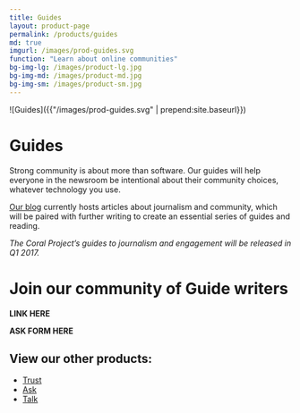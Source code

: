 ```yaml
---
title: Guides
layout: product-page
permalink: /products/guides
md: true
imgurl: /images/prod-guides.svg
function: "Learn about online communities"
bg-img-lg: /images/product-lg.jpg
bg-img-md: /images/product-md.jpg
bg-img-sm: /images/product-sm.jpg
---
```


![Guides]({{"/images/prod-guides.svg" | prepend:site.baseurl}})

# Guides

Strong community is about more than software. Our guides will help everyone in the newsroom be intentional about their community choices, whatever technology you use.

[Our blog](http://blog.coralproject.net) currently hosts articles about journalism and community, which will be paired with further writing to create an essential series of guides and reading.

*The Coral Project’s guides to journalism and engagement will be released in Q1 2017.*

# Join our community of Guide writers

**LINK HERE**

**ASK FORM HERE**


## View our other products:
* [Trust](/products/trust.html)
* [Ask](/products/ask.html)
* [Talk](/products/talk.html)
